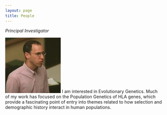 ```yaml
---
layout: page
title: People
---
```


*Principal Investigator*

![alt text](diogo.jpg) I am interested in Evolutionary Genetics. Much of my work has focused on the Population Genetics of HLA genes, which provide a fascinating point of entry into themes related to how selection and demographic history interact in human populations.
